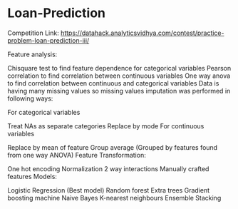 # Loan-Prediction

Competition Link: https://datahack.analyticsvidhya.com/contest/practice-problem-loan-prediction-iii/

Feature analysis:

Chisquare test to find feature dependence for categorical variables
Pearson correlation to find correlation between continuous variables
One way anova to find correlation between continuous and categorical variables
Data is having many missing values so missing values imputation was performed in following ways:

For categorical variables

Treat NAs as separate categories
Replace by mode
For continuous variables

Replace by mean of feature
Group average (Grouped by features found from one way ANOVA)
Feature Transformation:

One hot encoding
Normalization
2 way interactions
Manually crafted features
Models:

Logistic Regression (Best model)
Random forest
Extra trees
Gradient boosting machine
Naive Bayes
K-nearest neighbours
Ensemble Stacking